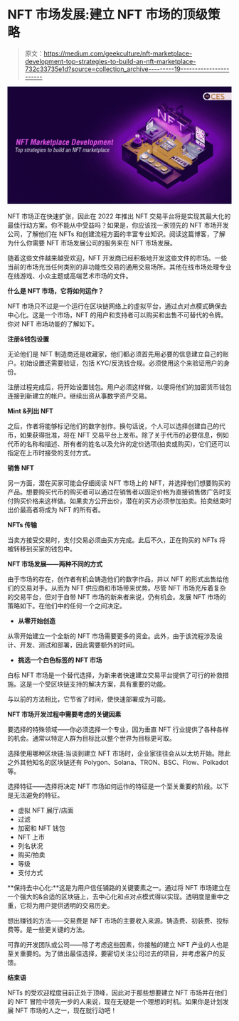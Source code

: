 # NFT 市场发展:建立 NFT 市场的顶级策略

> 原文：<https://medium.com/geekculture/nft-marketplace-development-top-strategies-to-build-an-nft-marketplace-732c33735e1d?source=collection_archive---------19----------------------->

![](img/a833bf1e871d1850f05d5944542d658d.png)

NFT 市场正在快速扩张，因此在 2022 年推出 NFT 交易平台将是实现其最大化的最佳行动方案。你不能从中受益吗？如果是，你应该找一家领先的 NFT 市场开发公司，了解他们在 NFTs 和创建流程方面的丰富专业知识。阅读这篇博客，了解为什么你需要 NFT 市场发展公司的服务来在 NFT 市场发展。

随着这些文件越来越受欢迎，NFT 开发商已经积极地开发这些文件的市场。一些当前的市场充当任何类别的非功能性交易的通用交易场所。其他在线市场处理专业在线游戏、小众主题或高端艺术市场的文件。

**什么是 NFT 市场，它将如何运作？**

NFT 市场只不过是一个运行在区块链网络上的虚拟平台，通过点对点模式确保去中心化。这是一个市场，NFT 的用户和支持者可以购买和出售不可替代的令牌。你对 NFT 市场功能的了解如下。

**注册&钱包设置**

无论他们是 NFT 制造商还是收藏家，他们都必须首先用必要的信息建立自己的账户。初始设置还需要验证，包括 KYC/反洗钱合规。必须使用这个来验证用户的身份。

注册过程完成后，将开始设置钱包。用户必须这样做，以便将他们的加密货币钱包连接到新建立的帐户。继续出资从事数字资产交易。

**Mint &列出 NFT**

之后，作者将能够标记他们的数字创作。换句话说，个人可以选择创建自己的代币，如果获得批准，将在 NFT 交易平台上发布。除了关于代币的必要信息，例如代币的名称和描述、所有者的姓名以及允许的定价选项(拍卖或购买)，它们还可以指定在上市时接受的支付方式。

**销售 NFT**

另一方面，潜在买家可能会仔细阅读 NFT 市场上的 NFT，并选择他们想要购买的产品。想要购买代币的购买者可以通过在销售者以固定价格为直接销售做广告时支付购买价格来这样做。如果卖方公开出价，潜在的买方必须参加拍卖。拍卖结束时出价最高者将成为 NFT 的所有者。

**NFTs 传输**

当卖方接受交易时，支付交易必须由买方完成。此后不久，正在购买的 NFTs 将被转移到买家的钱包中。

**NFT 市场发展——两种不同的方式**

由于市场的存在，创作者有机会铸造他们的数字作品，并以 NFT 的形式出售给他们的交易对手。从而为 NFT 供应商和市场带来优势。尽管 NFT 市场充斥着复杂的交易平台，但对于自带 NFT 市场的新来者来说，仍有机会。发展 NFT 市场的策略如下。在他们中的任何一个之间决定。

*   **从零开始创造**

从零开始建立一个全新的 NFT 市场需要更多的资金。此外，由于该流程涉及设计、开发、测试和部署，因此需要额外的时间。

*   **挑选一个白色标签的 NFT 市场**

白标 NFT 市场是一个替代选择，为新来者快速建立交易平台提供了可行的补救措施。这是一个受区块链支持的解决方案，具有重要的功能。

与以前的方法相比，它节省了时间，使快速部署成为可能。

**NFT 市场开发过程中需要考虑的关键因素**

要选择的特殊领域——你必须选择一个专业，因为垂直 NFT 行业提供了各种各样的机会。通常以特定人群为目标比以整个世界为目标更可取。

选择使用哪种区块链:当谈到建立 NFT 市场时，企业家往往会从以太坊开始。除此之外其他知名的区块链还有 Polygon、Solana、TRON、BSC、Flow、Polkadot 等。

选择特征——选择将决定 NFT 市场如何运作的特征是一个至关重要的阶段。以下是无法避免的特征。

*   虚拟 NFT 展厅/店面
*   过滤
*   加密和 NFT 钱包
*   NFT 上市
*   列名状况
*   购买/拍卖
*   等级
*   支付方式

**保持去中心化:**这是为用户信任铺路的关键要素之一。通过将 NFT 市场建立在一个强大的&合适的区块链上，去中心化和点对点模式得以实现。透明度是重中之重，它将为用户提供透明的交易历史。

想出赚钱的方法——交易费是 NFT 市场的主要收入来源。铸造费、初装费、投标费等。是一些更关键的方法。

可靠的开发团队或公司——除了考虑这些因素，你接触的建立 NFT 产业的人也是至关重要的。为了做出最佳选择，要密切关注公司过去的项目，并考虑客户的反馈。

**结束语**

NFTs 的受欢迎程度目前正处于顶峰，因此对于那些想要建立 NFT 市场并在他们的 NFT 冒险中领先一步的人来说，现在无疑是一个理想的时机。如果你是计划发展 NFT 市场的人之一，现在就行动吧！